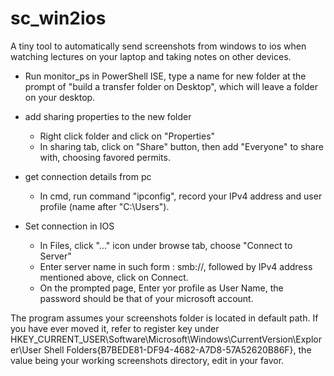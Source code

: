 # sc_win2ios
A tiny tool to automatically send screenshots from windows to ios when watching lectures on your laptop and taking notes on other devices.
- Run monitor_ps in PowerShell ISE, type a name for new folder at the prompt of "build a transfer folder on Desktop", which will leave a folder on your desktop.

- add sharing properties to the new folder
  - Right click folder and click on "Properties"
  - In sharing tab, click on "Share" button, then add "Everyone" to share with, choosing favored permits.

- get connection details from pc
  - In cmd, run command "ipconfig", record your IPv4 address and user profile (name after "C:\Users\").

- Set connection in IOS
  - In Files, click "..." icon under browse tab, choose "Connect to Server"
  - Enter server name in such form : smb://, followed by IPv4 address mentioned above, click on Connect.
  - On the prompted page, Enter yor profile as User Name, the password should be that of your microsoft account.

The program assumes your screenshots folder is located in default path. If you have ever moved it, refer to register key under HKEY_CURRENT_USER\Software\Microsoft\Windows\CurrentVersion\Explorer\User Shell Folders\{B7BEDE81-DF94-4682-A7D8-57A52620B86F}, the value being your working screenshots directory, edit in your favor.
